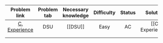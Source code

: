 |                                           Problem link                                            | Problem tab | Necessary knowledge | Difficulty | Status |     Solution      |
| :-----------------------------------------------------------------------------------------------: | :---------: | :-----------------: | :--------: | :----: | :---------------: |
| [C. Experience](https://codeforces.com/edu/course/2/lesson/7/1/practice/contest/289390/problem/C) |     DSU     |       [[DSU]]       |    Easy    |   AC   | [[C. Experience]] |
|                                                                                                   |             |                     |            |        |                   |
|                                                                                                   |             |                     |            |        |                   |
